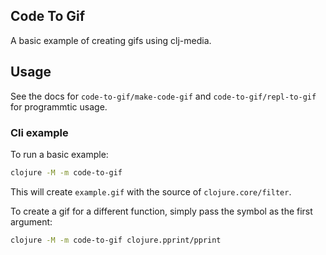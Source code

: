 ## Code To Gif

A basic example of creating gifs using clj-media.

## Usage

See the docs for `code-to-gif/make-code-gif` and `code-to-gif/repl-to-gif` for programmtic usage.

### Cli example

To run a basic example:

```sh
clojure -M -m code-to-gif
```

This will create `example.gif` with the source of `clojure.core/filter`.

To create a gif for a different function, simply pass the symbol as the first argument:

```sh
clojure -M -m code-to-gif clojure.pprint/pprint
```
